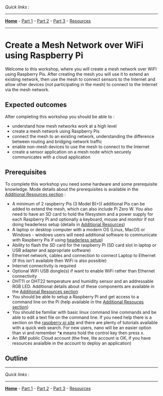 *Quick links :*
***
[**Home**](/README.md) - [Part 1](/part1/README.md) - [Part 2](/part2/README.md) - [Part 3](/part3/README.md) - [Resources](/additionalResources/README.md)
***

# Create a Mesh Network over WiFi using Raspberry Pi

Welcome to this workshop, where you will create a mesh network over WiFI using Raspberry Pis.  After creating the mesh you will use it to extend an existing network, then use the mesh to connect sensors to the Internet and allow other devices (not participating in the mesh) to connect to the Internet via the mesh network.

## Expected outcomes

After completing this workshop you should be able to :

- understand how mesh networks work at a high level
- create a mesh network using Raspberry Pis
- connect the mesh to an existing network, understanding the difference between routing and bridging network traffic
- enable non-mesh devices to use the mesh to connect to the Internet
- create a sensor application on a mesh node which securely communicates with a cloud application

## Prerequisites

To complete this workshop you need some hardware and some prerequisite knowledge.  Mode details about the prerequisites is available in the [Additional Resources section](/additionalResources/README.md) :

- A minimum of 2 raspberry Pis (3 Model B(+)) additional Pis can be added to extend the mesh, which can also include Pi Zero W.  You also need to have an SD card to hold the filesystem and a power supply for each Raspberry Pi and optionally a keyboard, mouse and monitor if not doing headerless setup (details in [Additional Resources](/additionalResources/README.md))
- A laptop or desktop computer with a modern OS (Linux, MacOS or Windows - windows users will need additional software to communicate with Raspberry Pis if using [headerless setup](/additionalResources/HEADERLESS_SETUP.md))
- Ability to flash the SD card for the raspberry Pi (SD card slot in laptop or USB adapter and appropriate software)
- Ethernet network, cables and connection to connect Laptop to Ethernet (if this isn't available then WiFi is also possible)
- Internet connectivity is required
- Optional WiFi USB dongle(s) if want to enable WiFi rather than Ethernet connectivity
- DHT11 or DHT22 temperature and humidity sensor and an addressable RGB LED.  Additional details about of these components are available in the [Additional Resources section](/additionalResources/README.md)
- You should be able to setup a Raspberry Pi and get access to a command line on the Pi (help available in the [Additional Resouces section](/additionalResources/README.md))
- You should be familiar with basic linux command line commands and be able to edit a text file on the command line.  If you need help there is a section on the [raspberry pi site](https://www.raspberrypi.org/documentation/linux/usage/text-editors.md) and there are plenty of tutorials available with a quick web search.  For new users, nano will be an easier option than vi and  remember **^x** means hold the control key then press x.
- An IBM public Cloud account (the free, lite account is OK, if you have resources avaialble in the account to deploy an application)

## Outline

***
*Quick links :*
***
[**Home**](/README.md) - [Part 1](/part1/README.md) - [Part 2](/part2/README.md) - [Part 3](/part3/README.md) - [Resources](/additionalResources/README.md)